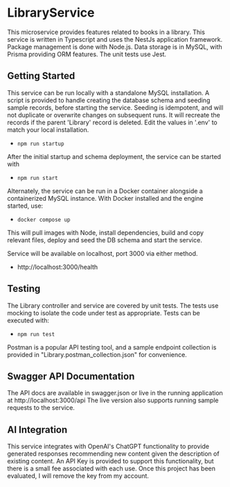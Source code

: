 # LibraryService
This microservice provides features related to books in a library.
This service is written in Typescript and uses the NestJs application framework.  Package management is done with Node.js.  Data storage is in MySQL, with Prisma providing ORM features.  The unit tests use Jest.

## Getting Started
This service can be run locally with a standalone MySQL installation.  A script is provided to handle creating the database schema and seeding sample records, before starting the service.  Seeding is idempotent, and will not duplicate or overwrite changes on subsequent runs.  It will recreate the records if the parent 'Library' record is deleted.  Edit the values in '.env' to match your local installation.
 - `npm run startup`

After the initial startup and schema deployment, the service can be started with 
 - `npm run start`

Alternately, the service can be run in a Docker container alongside a containerized MySQL instance.  With Docker installed and the engine started, use:
 - `docker compose up`

This will pull images with Node, install dependencies, build and copy relevant files, deploy and seed the DB schema and start the service.  

Service will be available on localhost, port 3000 via either method.
 - http://localhost:3000/health

## Testing
The Library controller and service are covered by unit tests.  The tests use mocking to isolate the code under test as appropriate.  Tests can be executed with:
 - `npm run test`

Postman is a popular API testing tool, and a sample endpoint collection is provided in "Library.postman_collection.json" for convenience.

## Swagger API Documentation
The API docs are available in swagger.json or live in the running application at http://localhost:3000/api
The live version also supports running sample requests to the service.

## AI Integration
This service integrates with OpenAI's ChatGPT functionality to provide generated responses recommending new content given the description of existing content.  An API Key is provided to support this functionality, but there is a small fee associated with each use.  Once this project has been evaluated, I will remove the key from my account.
